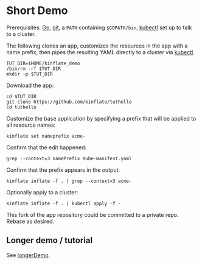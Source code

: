# Short Demo

Prerequisites: [Go](https://golang.org/), [git](https://git-scm.com),
a `PATH` containing `$GOPATH/bin`, [kubectl] set up
to talk to a cluster.

[kubectl]: https://kubernetes.io/docs/user-guide/kubectl-overview/

The following clones an app, customizes the resources in
the app with a name prefix, then pipes the resulting
YAML directly to a cluster via [kubectl].

<!-- @makeWorkDir @test -->
```
TUT_DIR=$HOME/kinflate_demo
/bin/rm -rf $TUT_DIR
mkdir -p $TUT_DIR
```

Download the app:

<!-- @downloadTutorialHelloApp @test -->
```
cd $TUT_DIR
git clone https://github.com/kinflate/tuthello
cd tuthello
```

Customize the base application by specifying a prefix that will be applied to
all resource names:

<!-- @customizeApp @test -->
```
kinflate set nameprefix acme-
```

Confirm that the edit happened:

<!-- @confirmEdit @test -->
```
grep --context=3 namePrefix Kube-manifest.yaml
```

Confirm that the prefix appears in the output:

<!-- @confirmResourceNames @test -->
```
kinflate inflate -f . | grep --context=3 acme-
```

Optionally apply to a cluster:

<!-- @applyToCluster -->
```
kinflate inflate -f . | kubectl apply -f -
```

This fork of the app repository could be committed to a private repo.  Rebase as
desired.

## Longer demo / tutorial

See [longerDemo](longerDemo/README.md).
